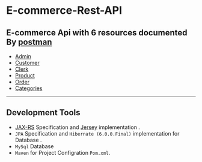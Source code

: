 # E-commerce-Rest-API

E-commerce Api with 6 resources documented By [postman](https://www.postman.com/")
--------------
* [Admin](https://documenter.getpostman.com/view/20705929/UyxdL95K)
* [Customer](https://documenter.getpostman.com/view/20705929/UyxdL9P1)
* [Clerk](https://documenter.getpostman.com/view/20705929/UyxdL9Nz)
* [Product](https://documenter.getpostman.com/view/20705929/UyxdL9P4)
* [Order](https://documenter.getpostman.com/view/20705929/UyxdL9P2)
* [Categories](https://documenter.getpostman.com/view/20705929/UyxdL99q)

-----------------------------------------------------------------------------
Development Tools
------------------
* [JAX-RS](https://jakarta.ee/specifications/restful-ws/) Specification and [Jersey](https://eclipse-ee4j.github.io/jersey/) implementation .
* `JPA` Specification and `Hibernate (6.0.0.Final)` implementation for Database . 
* `MySql` Database
* `Maven` for Project Configration `Pom.xml`.
